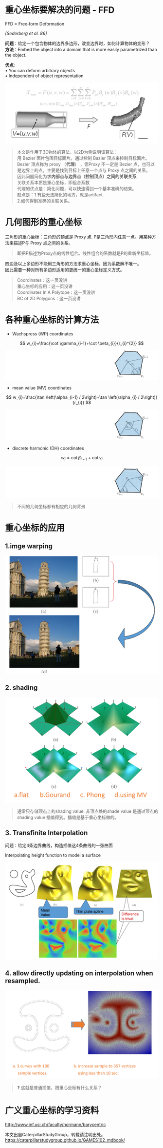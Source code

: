 # 重心坐标要解决的问题 - FFD

FFD = Free‐form Deformation    

*[Sederberg et al. 86]*

**问题**：给定一个包含物体的边界多边形，改变边界时，如何计算物体的变形？      
**方法**：Embed the object into a domain that is more easily parametrized than the object.     

**优点**:      
• You can deform arbitrary objects    
• Independent of object representation     

![](../assets/离散14.png)    

> 本文是作用于3D物体的算法，以2D为例说明该算法：    
用 Bezier 面片包围目标面片。通过控制 Bazier 顶点来控制目标面片。    
> Bezier 顶点称为 proxy （**代理**） ，但Proxy 不一定是 Bezier 点，也可以是边界上的点，主要是找到目标上任意一个点与 Proxy 点之间的关系。    
因此问题简化为求**内部点与边界点（控制顶点）之间的关联关系**     
> 关联关系本质是重心坐标，即组合系数   
代理的优点是：简化问题，可以快速得到一个基本准确的结果。  
缺点是：1.有些无法简化的地方，就是artifact.  
2.如何得到准确的关联关系。   

# 几何图形的重心坐标

三角形的重心坐标：三角形的顶点是 Proxy 点. P是三角形内任意一点。用某种方法来描述P与 Proxy 点之间的关系。  
> 即把P描述为Proxy点的线性组合。线性组合的系数就是P的重新坐标值。      

四边及以上多边形不能用三角形的方法求重心坐标，因为系数解不唯一。     
因此需要一种对所有多边形适用的更统一的重心坐标定义方式。      


> Coordinates：这一页没讲  
> 重心坐标的应用：这一页没讲  
> Coordinates In A Polytope：这一页没讲       
> BC of 2D Polygons：这一页没讲     

# 各种重心坐标的计算方法     

- Wachspress (WP) coordinates    

$$
w_{i}=\frac{\cot \gamma_{i-1}+\cot \beta_{i}}{r_{i}^{2}}
$$

![](../assets/离散40.png)    

- mean value (MV) coordinates     

$$
w_{i}=\frac{\tan \left(\alpha_{i-1} / 2\right)+\tan \left(\alpha_{i} / 2\right)}{r_{i}}
$$

![](../assets/离散41.png)    


- discrete harmonic (DH) coordinates     

$$
w_{i}=\cot \beta_{i-1}+\cot \gamma_{i}
$$

![](../assets/离散42.png)    

> 不同的几何坐标都有相应的几何背景  

# 重心坐标的应用

## 1.imge warping     

![](../assets/离散26.png)    

## 2. shading     

![](../assets/离散27.png)    

> 通常只存储顶点上的shading value. 非顶点处的shade value 是通过顶点的shading value 插值得到。插值是基于重心坐标做的。  

## 3. Transfinite Interpolation

问题：给定4条边界曲线，构造插值这4条曲线的一张曲面   

Interpolating height function to model a surface    

![](../assets/离散28.png)    


## 4. allow directly updating on interpolation when resampled.     

![](../assets/离散29-1.png)     
> &#x2753; 这就是普通插值，跟重心坐标有什么关系？   
# 广义重心坐标的学习资料   

http://www.inf.usi.ch/faculty/hormann/barycentric

本文出自CaterpillarStudyGroup，转载请注明出处。
https://caterpillarstudygroup.github.io/GAMES102_mdbook/

